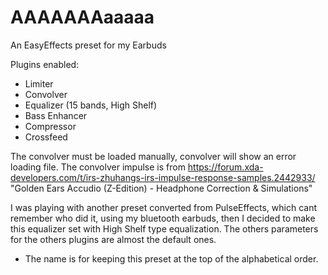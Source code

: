 # AAAAAAAaaaaa
An EasyEffects preset for my Earbuds

Plugins enabled:
- Limiter
- Convolver
- Equalizer (15 bands, High Shelf)
- Bass Enhancer
- Compressor
- Crossfeed

The convolver must be loaded manually, convolver will show an error loading file.
The convolver impulse is from https://forum.xda-developers.com/t/irs-zhuhangs-irs-impulse-response-samples.2442933/ "Golden Ears Accudio (Z-Edition) - Headphone Correction & Simulations"

I was playing with another preset converted from PulseEffects, which cant remember who did it, using my bluetooth earbuds, then I decided to make this equalizer set with High Shelf type equalization. The others parameters for the others plugins are almost the default ones.   

* The name is for keeping this preset at the top of the alphabetical order.
